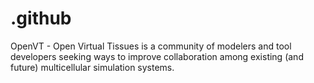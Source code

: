 # .github
OpenVT - Open Virtual Tissues is a community of modelers and tool developers seeking ways to improve collaboration among existing (and future) multicellular simulation systems.
